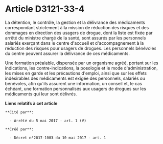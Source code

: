 # Article D3121-33-4

La détention, le contrôle, la gestion et la délivrance des médicaments correspondant strictement à la mission de réduction
des risques et des dommages en direction des usagers de drogue, dont la liste est fixée par arrêté du ministre chargé de la
santé, sont assurés par les personnels salariés exerçant dans le centre d'accueil et d'accompagnement à la réduction des
risques pour usagers de drogues. Les personnels bénévoles du centre peuvent assurer la délivrance de ces médicaments.

Une formation préalable, dispensée par un organisme agréé, portant sur les indications, les contre-indications, la posologie
et le mode d'administration, les mises en garde et les précautions d'emploi, ainsi que sur les effets indésirables des
médicaments est exigée des personnels, salariés ou bénévoles, afin qu'ils assurent une information, un conseil et, le cas
échéant, une formation personnalisés aux usagers de drogues sur les médicaments qui leur sont délivrés.

**Liens relatifs à cet article**

	**Cité par**:

	  - Arrêté du 5 mai 2017 - art. 1 (V)

	**Créé par**:

	  - Décret n°2017-1003 du 10 mai 2017 - art. 1
